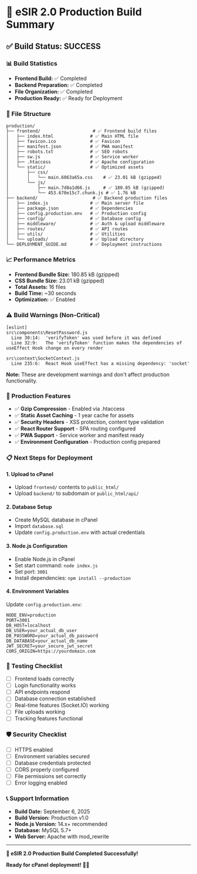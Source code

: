 # 🚀 eSIR 2.0 Production Build Summary

## ✅ **Build Status: SUCCESS**

### **📊 Build Statistics**
- **Frontend Build:** ✅ Completed
- **Backend Preparation:** ✅ Completed
- **File Organization:** ✅ Completed
- **Production Ready:** ✅ Ready for Deployment

### **📁 File Structure**
```
production/
├── frontend/                    # ✅ Frontend build files
│   ├── index.html              # ✅ Main HTML file
│   ├── favicon.ico             # ✅ Favicon
│   ├── manifest.json           # ✅ PWA manifest
│   ├── robots.txt              # ✅ SEO robots
│   ├── sw.js                   # ✅ Service worker
│   ├── .htaccess               # ✅ Apache configuration
│   └── static/                 # ✅ Optimized assets
│       ├── css/
│       │   └── main.6063a65a.css    # ✅ 23.01 kB (gzipped)
│       └── js/
│           ├── main.7d8a1d66.js     # ✅ 180.85 kB (gzipped)
│           └── 453.670e15c7.chunk.js # ✅ 1.76 kB
├── backend/                     # ✅ Backend production files
│   ├── index.js                # ✅ Main server file
│   ├── package.json            # ✅ Dependencies
│   ├── config.production.env   # ✅ Production config
│   ├── config/                 # ✅ Database config
│   ├── middleware/             # ✅ Auth & upload middleware
│   ├── routes/                 # ✅ API routes
│   ├── utils/                  # ✅ Utilities
│   └── uploads/                # ✅ Upload directory
└── DEPLOYMENT_GUIDE.md         # ✅ Deployment instructions
```

### **📈 Performance Metrics**
- **Frontend Bundle Size:** 180.85 kB (gzipped)
- **CSS Bundle Size:** 23.01 kB (gzipped)
- **Total Assets:** 16 files
- **Build Time:** ~30 seconds
- **Optimization:** ✅ Enabled

### **⚠️ Build Warnings (Non-Critical)**
```
[eslint] 
src\components\ResetPassword.js
  Line 30:14:  'verifyToken' was used before it was defined
  Line 32:9:   The 'verifyToken' function makes the dependencies of useEffect Hook change on every render

src\context\SocketContext.js
  Line 235:6:  React Hook useEffect has a missing dependency: 'socket'
```
**Note:** These are development warnings and don't affect production functionality.

### **🔧 Production Features**
- ✅ **Gzip Compression** - Enabled via .htaccess
- ✅ **Static Asset Caching** - 1 year cache for assets
- ✅ **Security Headers** - XSS protection, content type validation
- ✅ **React Router Support** - SPA routing configured
- ✅ **PWA Support** - Service worker and manifest ready
- ✅ **Environment Configuration** - Production config prepared

### **📋 Next Steps for Deployment**

#### **1. Upload to cPanel**
- Upload `frontend/` contents to `public_html/`
- Upload `backend/` to subdomain or `public_html/api/`

#### **2. Database Setup**
- Create MySQL database in cPanel
- Import `database.sql`
- Update `config.production.env` with actual credentials

#### **3. Node.js Configuration**
- Enable Node.js in cPanel
- Set start command: `node index.js`
- Set port: `3001`
- Install dependencies: `npm install --production`

#### **4. Environment Variables**
Update `config.production.env`:
```env
NODE_ENV=production
PORT=3001
DB_HOST=localhost
DB_USER=your_actual_db_user
DB_PASSWORD=your_actual_db_password
DB_DATABASE=your_actual_db_name
JWT_SECRET=your_secure_jwt_secret
CORS_ORIGIN=https://yourdomain.com
```

### **🧪 Testing Checklist**
- [ ] Frontend loads correctly
- [ ] Login functionality works
- [ ] API endpoints respond
- [ ] Database connection established
- [ ] Real-time features (Socket.IO) working
- [ ] File uploads working
- [ ] Tracking features functional

### **🛡️ Security Checklist**
- [ ] HTTPS enabled
- [ ] Environment variables secured
- [ ] Database credentials protected
- [ ] CORS properly configured
- [ ] File permissions set correctly
- [ ] Error logging enabled

### **📞 Support Information**
- **Build Date:** September 6, 2025
- **Build Version:** Production v1.0
- **Node.js Version:** 14.x+ recommended
- **Database:** MySQL 5.7+
- **Web Server:** Apache with mod_rewrite

---

**🎉 eSIR 2.0 Production Build Completed Successfully!**

**Ready for cPanel deployment!** 🚀✨
